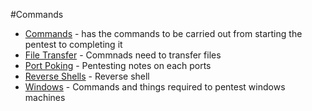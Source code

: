 #Commands

- [Commands](https://) - has the commands to be carried out from starting the pentest to completing it
- [File Transfer](https://) - Commnads need to transfer files
- [Port Poking](https://) - Pentesting notes on each ports
- [Reverse Shells](https://) - Reverse shell 
- [Windows](http://) - Commands and things required to pentest windows machines
